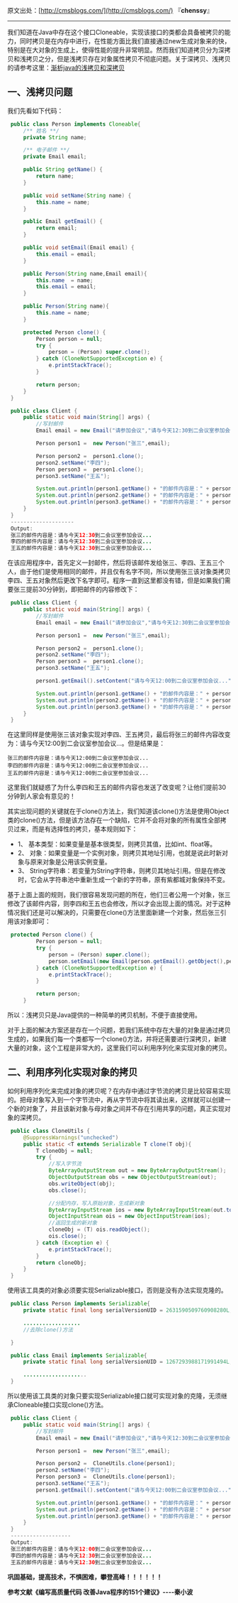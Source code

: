  原文出处：[http://cmsblogs.com/](http://cmsblogs.com/) 『**chenssy**』

----

 我们知道在Java中存在这个接口Cloneable，实现该接口的类都会具备被拷贝的能力，同时拷贝是在内存中进行，在性能方面比我们直接通过new生成对象来的快，特别是在大对象的生成上，使得性能的提升非常明显。然而我们知道拷贝分为深拷贝和浅拷贝之分，但是浅拷贝存在对象属性拷贝不彻底问题。关于深拷贝、浅拷贝的请参考这里：[渐析java的浅拷贝和深拷贝](http://www.cnblogs.com/chenssy/p/3308489.html)

 ## 一、浅拷贝问题

 我们先看如下代码：


```java
 public class Person implements Cloneable{
     /** 姓名 **/
     private String name;

     /** 电子邮件 **/
     private Email email;

     public String getName() {
         return name;
     }

     public void setName(String name) {
         this.name = name;
     }

     public Email getEmail() {
         return email;
     }

     public void setEmail(Email email) {
         this.email = email;
     }

     public Person(String name,Email email){
         this.name  = name;
         this.email = email;
     }

     public Person(String name){
         this.name = name;
     }

     protected Person clone() {
         Person person = null;
         try {
             person = (Person) super.clone();
         } catch (CloneNotSupportedException e) {
             e.printStackTrace();
         }

         return person;
     }
 }

 public class Client {
     public static void main(String[] args) {
         //写封邮件
         Email email = new Email("请参加会议","请与今天12:30到二会议室参加会议...");

         Person person1 =  new Person("张三",email);

         Person person2 =  person1.clone();
         person2.setName("李四");
         Person person3 =  person1.clone();
         person3.setName("王五");

         System.out.println(person1.getName() + "的邮件内容是：" + person1.getEmail().getContent());
         System.out.println(person2.getName() + "的邮件内容是：" + person2.getEmail().getContent());
         System.out.println(person3.getName() + "的邮件内容是：" + person3.getEmail().getContent());
     }
 }
 --------------------
 Output:
 张三的邮件内容是：请与今天12:30到二会议室参加会议...
 李四的邮件内容是：请与今天12:30到二会议室参加会议...
 王五的邮件内容是：请与今天12:30到二会议室参加会议...
```

在该应用程序中，首先定义一封邮件，然后将该邮件发给张三、李四、王五三个人，由于他们是使用相同的邮件，并且仅有名字不同，所以使用张三该对象类拷贝李四、王五对象然后更改下名字即可。程序一直到这里都没有错，但是如果我们需要张三提前30分钟到，即把邮件的内容修改下：


```java
 public class Client {
     public static void main(String[] args) {
         //写封邮件
         Email email = new Email("请参加会议","请与今天12:30到二会议室参加会议...");

         Person person1 =  new Person("张三",email);

         Person person2 =  person1.clone();
         person2.setName("李四");
         Person person3 =  person1.clone();
         person3.setName("王五");

         person1.getEmail().setContent("请与今天12:00到二会议室参加会议...");

         System.out.println(person1.getName() + "的邮件内容是：" + person1.getEmail().getContent());
         System.out.println(person2.getName() + "的邮件内容是：" + person2.getEmail().getContent());
         System.out.println(person3.getName() + "的邮件内容是：" + person3.getEmail().getContent());
     }
 }
```

在这里同样是使用张三该对象实现对李四、王五拷贝，最后将张三的邮件内容改变为：请与今天12:00到二会议室参加会议...。但是结果是：

```
张三的邮件内容是：请与今天12:00到二会议室参加会议...
李四的邮件内容是：请与今天12:00到二会议室参加会议...
王五的邮件内容是：请与今天12:00到二会议室参加会议...
```
这里我们就疑惑了为什么李四和王五的邮件内容也发送了改变呢？让他们提前30分钟到人家会有意见的！

其实出现问题的关键就在于clone()方法上，我们知道该clone()方法是使用Object类的clone()方法，但是该方法存在一个缺陷，它并不会将对象的所有属性全部拷贝过来，而是有选择性的拷贝，基本规则如下：

- 1、 基本类型：如果变量是基本很类型，则拷贝其值，比如int、float等。
- 2、 对象：如果变量是一个实例对象，则拷贝其地址引用，也就是说此时新对象与原来对象是公用该实例变量。
- 3、 String字符串：若变量为String字符串，则拷贝其地址引用。但是在修改时，它会从字符串池中重新生成一个新的字符串，原有紫都城对象保持不变。

基于上面上面的规则，我们很容易发现问题的所在，他们三者公用一个对象，张三修改了该邮件内容，则李四和王五也会修改，所以才会出现上面的情况。对于这种情况我们还是可以解决的，只需要在clone()方法里面新建一个对象，然后张三引用该对象即可：


```java
 protected Person clone() {
         Person person = null;
         try {
             person = (Person) super.clone();
             person.setEmail(new Email(person.getEmail().getObject(),person.getEmail().getContent()));
         } catch (CloneNotSupportedException e) {
             e.printStackTrace();
         }

         return person;
     }
```

所以：浅拷贝只是Java提供的一种简单的拷贝机制，不便于直接使用。

对于上面的解决方案还是存在一个问题，若我们系统中存在大量的对象是通过拷贝生成的，如果我们每一个类都写一个clone()方法，并将还需要进行深拷贝，新建大量的对象，这个工程是非常大的，这里我们可以利用序列化来实现对象的拷贝。

 ## 二、利用序列化实现对象的拷贝

如何利用序列化来完成对象的拷贝呢？在内存中通过字节流的拷贝是比较容易实现的。把母对象写入到一个字节流中，再从字节流中将其读出来，这样就可以创建一个新的对象了，并且该新对象与母对象之间并不存在引用共享的问题，真正实现对象的深拷贝。


```java
 public class CloneUtils {
     @SuppressWarnings("unchecked")
     public static <T extends Serializable T clone(T obj){
         T cloneObj = null;
         try {
             //写入字节流
             ByteArrayOutputStream out = new ByteArrayOutputStream();
             ObjectOutputStream obs = new ObjectOutputStream(out);
             obs.writeObject(obj);
             obs.close();

             //分配内存，写入原始对象，生成新对象
             ByteArrayInputStream ios = new ByteArrayInputStream(out.toByteArray());
             ObjectInputStream ois = new ObjectInputStream(ios);
             //返回生成的新对象
             cloneObj = (T) ois.readObject();
             ois.close();
         } catch (Exception e) {
             e.printStackTrace();
         }
         return cloneObj;
     }
 }
```

使用该工具类的对象必须要实现Serializable接口，否则是没有办法实现克隆的。


```java
 public class Person implements Serializable{
     private static final long serialVersionUID = 2631590509760908280L;

     ..................
     //去除clone()方法

 }

 public class Email implements Serializable{
     private static final long serialVersionUID = 1267293988171991494L;

     ....................
 }
```

所以使用该工具类的对象只要实现Serializable接口就可实现对象的克隆，无须继承Cloneable接口实现clone()方法。


```java
 public class Client {
     public static void main(String[] args) {
         //写封邮件
         Email email = new Email("请参加会议","请与今天12:30到二会议室参加会议...");

         Person person1 =  new Person("张三",email);

         Person person2 =  CloneUtils.clone(person1);
         person2.setName("李四");
         Person person3 =  CloneUtils.clone(person1);
         person3.setName("王五");
         person1.getEmail().setContent("请与今天12:00到二会议室参加会议...");

         System.out.println(person1.getName() + "的邮件内容是：" + person1.getEmail().getContent());
         System.out.println(person2.getName() + "的邮件内容是：" + person2.getEmail().getContent());
         System.out.println(person3.getName() + "的邮件内容是：" + person3.getEmail().getContent());
     }
 }
 -------------------
 Output:
 张三的邮件内容是：请与今天12:00到二会议室参加会议...
 李四的邮件内容是：请与今天12:30到二会议室参加会议...
 王五的邮件内容是：请与今天12:30到二会议室参加会议...
```

**巩固基础，提高技术，不惧困难，攀登高峰！！！！！！**

**参考文献《编写高质量代码 改善Java程序的151个建议》----秦小波**
